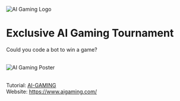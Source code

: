 ![AI Gaming Logo](https://github.com/MSPImpact/AzureDays/blob/master/AI-Gaming/photos%20for%20readme/aiWebsiteLogo.png)<br>
#  Exclusive AI Gaming Tournament
Could you code a bot to win a game?<br><br>

![AI Gaming Poster](https://github.com/MSPImpact/AzureDays/blob/master/AI-Gaming/photos%20for%20readme/aigammingp.jpg)<br><br>

Tutorial: [AI-GAMING](https://www.youtube.com/watch?v=lqFmz5-OVA0&list=PLVACl7F2s1BehsJ5oXkNdMZaej_QV8CnS)<br>
Website: https://www.aigaming.com/
